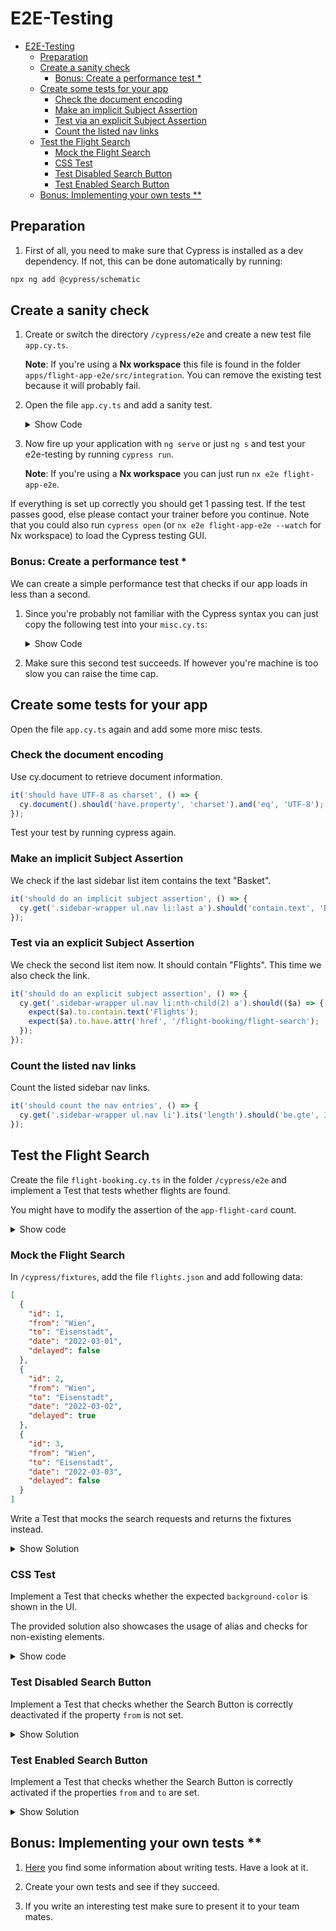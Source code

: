 # E2E-Testing

- [E2E-Testing](#e2e-testing)
  - [Preparation](#preparation)
  - [Create a sanity check](#create-a-sanity-check)
    - [Bonus: Create a performance test \*](#bonus-create-a-performance-test-)
  - [Create some tests for your app](#create-some-tests-for-your-app)
    - [Check the document encoding](#check-the-document-encoding)
    - [Make an implicit Subject Assertion](#make-an-implicit-subject-assertion)
    - [Test via an explicit Subject Assertion](#test-via-an-explicit-subject-assertion)
    - [Count the listed nav links](#count-the-listed-nav-links)
  - [Test the Flight Search](#test-the-flight-search)
    - [Mock the Flight Search](#mock-the-flight-search)
    - [CSS Test](#css-test)
    - [Test Disabled Search Button](#test-disabled-search-button)
    - [Test Enabled Search Button](#test-enabled-search-button)
  - [Bonus: Implementing your own tests \*\*](#bonus-implementing-your-own-tests-)

## Preparation

1. First of all, you need to make sure that Cypress is installed as a dev dependency. If not, this can be done automatically by running:

```bash
npx ng add @cypress/schematic
```

## Create a sanity check

1. Create or switch the directory `/cypress/e2e` and create a new test file `app.cy.ts`.

   **Note**: If you're using a **Nx workspace** this file is found in the folder `apps/flight-app-e2e/src/integration`. You can remove the existing test because it will probably fail.

2. Open the file `app.cy.ts` and add a sanity test.

   <details>
   <summary>Show Code</summary>
   <p>

   ```typescript
   describe('flight-app', () => {
     it('should do a sanity check', () => {
       cy.visit('');
     });

     // next test goes here
   });
   ```

   </p>
   </details>

3. Now fire up your application with `ng serve` or just `ng s` and test your e2e-testing by running `cypress run`.

   **Note**: If you're using a **Nx workspace** you can just run `nx e2e flight-app-e2e`.

If everything is set up correctly you should get 1 passing test. If the test passes good, else please contact your trainer before you continue. Note that you could also run `cypress open` (or `nx e2e flight-app-e2e --watch` for Nx workspace) to load the Cypress testing GUI.

### Bonus: Create a performance test \*

We can create a simple performance test that checks if our app loads in less than a second.

1. Since you're probably not familiar with the Cypress syntax you can just copy the following test into your `misc.cy.ts`:

   <details>
   <summary>Show Code</summary>
   <p>

   ```typescript
   it('should load page below 1 second', () => {
     cy.visit('/', {
       onBeforeLoad: (win) => {
         win.performance.mark('start-loading');
       },
       onLoad: (win) => {
         win.performance.mark('end-loading');
       },
     })
       .its('performance')
       .then((p) => {
         p.measure('pageLoad', 'start-loading', 'end-loading');
         const measure = p.getEntriesByName('pageLoad')[0];
         expect(measure.duration).to.be.most(1000);
       });
   });
   ```

   </p>
   </details>

2. Make sure this second test succeeds. If however you're machine is too slow you can raise the time cap.

## Create some tests for your app

Open the file `app.cy.ts` again and add some more misc tests.

### Check the document encoding

Use cy.document to retrieve document information.

```typescript
it('should have UTF-8 as charset', () => {
  cy.document().should('have.property', 'charset').and('eq', 'UTF-8');
});
```

Test your test by running cypress again.

### Make an implicit Subject Assertion

We check if the last sidebar list item contains the text "Basket".

```typescript
it('should do an implicit subject assertion', () => {
  cy.get('.sidebar-wrapper ul.nav li:last a').should('contain.text', 'Basket');
});
```

### Test via an explicit Subject Assertion

We check the second list item now. It should contain "Flights". This time we also check the link.

```typescript
it('should do an explicit subject assertion', () => {
  cy.get('.sidebar-wrapper ul.nav li:nth-child(2) a').should(($a) => {
    expect($a).to.contain.text('Flights');
    expect($a).to.have.attr('href', '/flight-booking/flight-search');
  });
});
```

### Count the listed nav links

Count the listed sidebar nav links.

```typescript
it('should count the nav entries', () => {
  cy.get('.sidebar-wrapper ul.nav li').its('length').should('be.gte', 3);
});
```

## Test the Flight Search

Create the file `flight-booking.cy.ts` in the folder `/cypress/e2e` and implement a Test that tests whether flights are found.

You might have to modify the assertion of the `app-flight-card` count.

<details>
<summary>Show code</summary>
<p>

```typescript
describe('Flight Search E2E Test', () => {
  beforeEach(() => {
    cy.visit('');
  });

  it('should verify that flight search is showing cards', () => {
    cy.contains('a', 'Flights').click();
    cy.get('input[name=from]').clear().type('Graz');
    cy.get('input[name=to]').clear().type('Hamburg');
    cy.get('form .btn').should(($button) => {
      expect($button).to.not.have.attr('disabled', 'disabled');
    });

    cy.get('form .btn').click();
    cy.get('flight-card').its('length').should('be.gte', 3);
  });
});
```

</p>
</details>

### Mock the Flight Search

In `/cypress/fixtures`, add the file `flights.json` and add following data:

```json
[
  {
    "id": 1,
    "from": "Wien",
    "to": "Eisenstadt",
    "date": "2022-03-01",
    "delayed": false
  },
  {
    "id": 2,
    "from": "Wien",
    "to": "Eisenstadt",
    "date": "2022-03-02",
    "delayed": true
  },
  {
    "id": 3,
    "from": "Wien",
    "to": "Eisenstadt",
    "date": "2022-03-03",
    "delayed": false
  }
]
```

Write a Test that mocks the search requests and returns the fixtures instead.

<details>
<summary>Show Solution</summary>
<p>

```typescript
it('should search for flights from Wien to Eisenstadt by intercepting the network', () => {
  cy.fixture('flights').then((flights) =>
    cy.intercept('GET', 'https://demo.angulararchitects.io/api/Flight**', flights),
  );
  cy.contains('a', 'Flights').click();
  cy.get('input[name=from]').clear().type('Wien');
  cy.get('input[name=to]').clear().type('Eisenstadt');
  cy.get('form .btn').click();
  cy.get('flight-card').should('have.length', 3);
});
```

</p>
</details>

### CSS Test

Implement a Test that checks whether the expected `background-color` is shown in the UI.

The provided solution also showcases the usage of alias and checks for non-existing elements.

<details>
<summary>Show code</summary>
<p>

```typescript
it('should search for flights from Wien to Eisenstadt by intercepting the network', () => {
  cy.fixture('flights').then((flights) =>
    cy.intercept('GET', 'https://demo.angulararchitects.io/api/Flight**', flights),
  );
  cy.contains('a', 'Flights').click();
  cy.get('input[name=from]').clear().type('Wien');
  cy.get('input[name=to]').clear().type('Eisenstadt');
  cy.get('form .btn').click();

  cy.get('flight-card').first().as('flight-card');
  cy.get('@flight-card').find('> div').should('have.css', 'background-color', 'rgb(255, 255, 255)');
  cy.get('@flight-card').contains('button', 'Select').click();
  cy.get('@flight-card').find('> div').should('have.css', 'background-color', 'rgb(204, 197, 185)');
  cy.get('@flight-card').contains('button', 'Select').should('not.exist');
  cy.get('@flight-card').contains('button', 'Remove').should('exist');
});
```

</p>
</details>

### Test Disabled Search Button

Implement a Test that checks whether the Search Button is correctly deactivated if the property `from` is not set.

<details>
<summary>Show Solution</summary>
<p>

```typescript
it('should disable the search button when form is invalid', () => {
  cy.contains('a', 'Flights').click();
  cy.get('input[name=from]').clear();
  cy.get('input[name=to]').clear();
  cy.get('form .btn').should('be.disabled');
});
```

</p>
</details>

### Test Enabled Search Button

Implement a Test that checks whether the Search Button is correctly activated if the properties `from` and `to` are set.

<details>
<summary>Show Solution</summary>
<p>

```typescript
it('should enable the search button when form is valid', () => {
  cy.contains('a', 'Flights').click();
  cy.get('input[name=from]').clear().type('Wien');
  cy.get('input[name=to]').clear().type('Frankfurt');
  cy.get('form .btn').should('not.be.disabled');
});
```

</p>
</details>

## Bonus: Implementing your own tests \*\*

1. [Here](https://docs.cypress.io/guides/getting-started/writing-your-first-test) you find some information about writing tests. Have a look at it.

2. Create your own tests and see if they succeed.

3. If you write an interesting test make sure to present it to your team mates.
